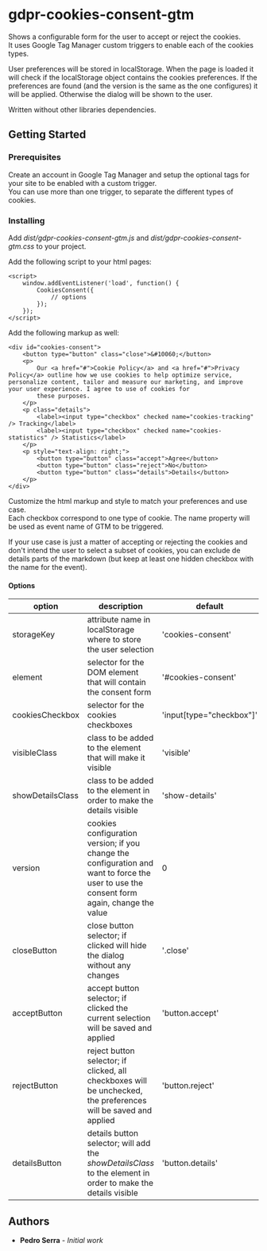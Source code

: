 # gdpr-cookies-consent-gtm

Shows a configurable form for the user to accept or reject the cookies.  
It uses Google Tag Manager custom triggers to enable each of the cookies types.

User preferences will be stored in localStorage. When the page is loaded it will check if the localStorage object contains the cookies preferences. If the preferences are found (and the version is the same as the one configures) it will be applied. Otherwise the dialog will be shown to the user.

Written without other libraries dependencies.

## Getting Started

### Prerequisites

Create an account in Google Tag Manager and setup the optional tags for your site to be enabled with a custom trigger.  
You can use more than one trigger, to separate the different types of cookies.  


### Installing

Add _dist/gdpr-cookies-consent-gtm.js_ and _dist/gdpr-cookies-consent-gtm.css_ to your project.

Add the following script to your html pages:
```
<script>
    window.addEventListener('load', function() {
        CookiesConsent({
            // options
        });
    });
</script>
```

Add the following markup as well:
```
<div id="cookies-consent">
    <button type="button" class="close">&#10060;</button>
    <p>
        Our <a href="#">Cookie Policy</a> and <a href="#">Privacy Policy</a> outline how we use cookies to help optimize service, personalize content, tailor and measure our marketing, and improve your user experience. I agree to use of cookies for
        these purposes.
    </p>
    <p class="details">
        <label><input type="checkbox" checked name="cookies-tracking" /> Tracking</label>
        <label><input type="checkbox" checked name="cookies-statistics" /> Statistics</label>
    </p>
    <p style="text-align: right;">
        <button type="button" class="accept">Agree</button>
        <button type="button" class="reject">No</button>
        <button type="button" class="details">Details</button>
    </p>
</div>
```

Customize the html markup and style to match your preferences and use case.  
Each checkbox correspond to one type of cookie. The name property will be used as event name of GTM to be triggered.  

If your use case is just a matter of accepting or rejecting the cookies and don't intend the user to select a subset of cookies, you can exclude de details parts of the markdown (but keep at least one hidden checkbox with the name for the event).

#### Options
option  |  description  |  default
--|---|--
storageKey | attribute name in localStorage where to store the user selection | 'cookies-consent'
element | selector for the DOM element that will contain the consent form | '#cookies-consent'
cookiesCheckbox | selector for the cookies checkboxes |  'input[type="checkbox"]'
visibleClass | class to be added to the element that will make it visible | 'visible'
showDetailsClass | class to be added to the element in order to make the details visible | 'show-details'
version | cookies configuration version; if you change the configuration and want to force the user to use the consent form again, change the value | 0
closeButton | close button selector; if clicked will hide the dialog without any changes | '.close'
acceptButton | accept button selector; if clicked the current selection will be saved and applied | 'button.accept'
rejectButton | reject button selector; if clicked, all checkboxes will be unchecked, the preferences will be saved and applied | 'button.reject'
detailsButton | details button selector; will add the _showDetailsClass_ to the element in order to make the details visible | 'button.details'


## Authors

* **Pedro Serra** - *Initial work*  

